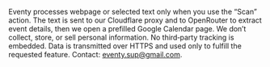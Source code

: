 Eventy processes webpage or selected text only when you use the “Scan” action. The text is sent to our Cloudflare proxy and to OpenRouter to extract event details, then we open a prefilled Google Calendar page. We don’t collect, store, or sell personal information. No third‑party tracking is embedded. Data is transmitted over HTTPS and used only to fulfill the requested feature. Contact: eventy.sup@gmail.com.
